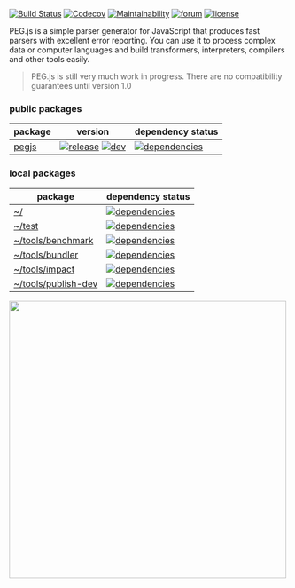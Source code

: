 [![Build Status](https://dev.azure.com/pegjs/pegjs/_apis/build/status/Azure%20Pipelines?branchName=master)](https://dev.azure.com/pegjs/pegjs/_build/latest?definitionId=1?branchName=master)
[![Codecov](https://codecov.io/gh/pegjs/pegjs/branch/master/graph/badge.svg)](https://codecov.io/gh/pegjs/pegjs)
[![Maintainability](https://api.codeclimate.com/v1/badges/2d1f0313dea3e28e191f/maintainability)](https://codeclimate.com/github/pegjs/pegjs/maintainability)
[![forum](https://gitq.com/badge.svg)](https://gitq.com/pegjs/pegjs)
[![license](https://img.shields.io/badge/license-mit-blue.svg)](https://opensource.org/licenses/MIT)

PEG.js is a simple parser generator for JavaScript that produces fast parsers with excellent error reporting. You can use it to process complex data or computer languages and build transformers, interpreters, compilers and other tools easily.

> PEG.js is still very much work in progress. There are no compatibility guarantees until version 1.0

### public packages

| package | version | dependency status |
| ------- | ------- | ----------------- |
| [pegjs][P001] | [![release][P002]][P003] [![dev][P004]][P005] | [![dependencies][P006]][P007] |

### local packages

| package | dependency status |
| ------- | ----------------- |
| [~/][L013] | [![dependencies][L014]][L015] |
| [~/test][L001] | [![dependencies][L002]][L003] |
| [~/tools/benchmark][L004] | [![dependencies][L005]][L006] |
| [~/tools/bundler][L007] | [![dependencies][L008]][L009] |
| [~/tools/impact][L010] | [![dependencies][L011]][L012] |
| [~/tools/publish-dev][L016] | [![dependencies][L017]][L018] |

[<img src="website/img/CBT_OS-logo_Black-H.png" width="500" />](https://crossbrowsertesting.com/)

<!-- packages/pegjs -->
[P001]: https://github.com/pegjs/pegjs/tree/master/packages/pegjs
[P002]: https://img.shields.io/npm/v/pegjs.svg
[P003]: https://www.npmjs.com/package/pegjs
[P004]: https://img.shields.io/npm/v/pegjs/dev.svg
[P005]: https://github.com/pegjs/pegjs
[P006]: https://img.shields.io/david/pegjs/pegjs.svg?path=packages/pegjs
[P007]: https://david-dm.org/pegjs/pegjs?path=packages/pegjs

<!-- https://github.com/pegjs/pegjs/ -->
[L013]: https://github.com/pegjs/pegjs/tree/master/
[L014]: https://img.shields.io/david/pegjs/pegjs.svg
[L015]: https://david-dm.org/pegjs/pegjs

<!-- test -->
[L001]: https://github.com/pegjs/pegjs/tree/master/test
[L002]: https://img.shields.io/david/pegjs/pegjs.svg?path=test
[L003]: https://david-dm.org/pegjs/pegjs?path=test

<!-- tools/benchmark -->
[L004]: https://github.com/pegjs/pegjs/tree/master/tools/benchmark
[L005]: https://img.shields.io/david/pegjs/pegjs.svg?path=tools/benchmark
[L006]: https://david-dm.org/pegjs/pegjs?path=tools/benchmark

<!-- tools/bundler -->
[L007]: https://github.com/pegjs/pegjs/tree/master/tools/bundler
[L008]: https://img.shields.io/david/pegjs/pegjs.svg?path=tools/bundler
[L009]: https://david-dm.org/pegjs/pegjs?path=tools/bundler

<!-- tools/impact -->
[L010]: https://github.com/pegjs/pegjs/tree/master/tools/impact
[L011]: https://img.shields.io/david/pegjs/pegjs.svg?path=tools/impact
[L012]: https://david-dm.org/pegjs/pegjs?path=tools/impact

<!-- tools/publish-dev -->
[L016]: https://github.com/pegjs/pegjs/tree/master/tools/publish-dev
[L017]: https://img.shields.io/david/pegjs/pegjs.svg?path=tools/publish-dev
[L018]: https://david-dm.org/pegjs/pegjs?path=tools/publish-dev
